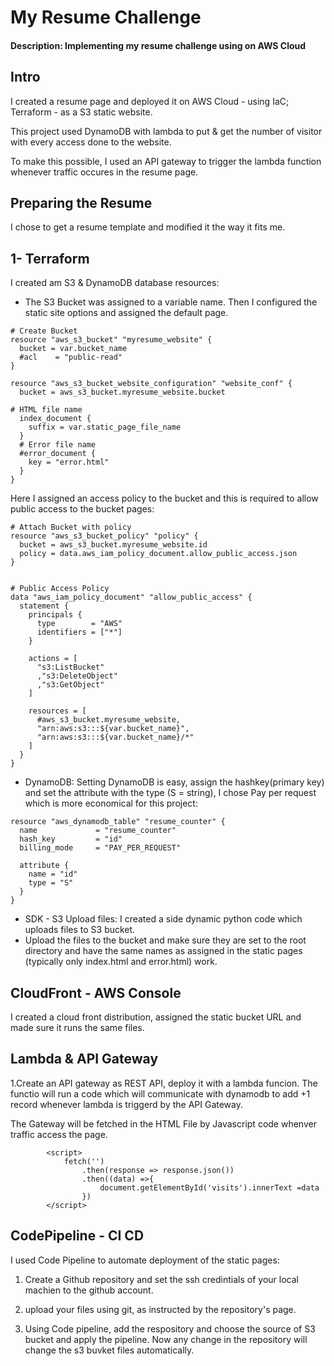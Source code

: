 # My Resume Challenge
#### Description: Implementing my resume challenge using on AWS Cloud

## Intro
I created a resume page and deployed it on AWS Cloud - using IaC; Terraform - as a S3 static website.

This project used DynamoDB with lambda to put & get the number of visitor with every access done to the website. 

To make this possible, I used an API gateway to trigger the lambda function whenever traffic occures in the resume page.

## Preparing the Resume
I chose to get a resume template and modified it the way it fits me.

## 1- Terraform
I created am S3 & DynamoDB database resources:

- The S3 Bucket was assigned to a variable name. Then I configured the static site options and assigned the default page.
```
# Create Bucket
resource "aws_s3_bucket" "myresume_website" {
  bucket = var.bucket_name
  #acl    = "public-read"
}

resource "aws_s3_bucket_website_configuration" "website_conf" {
  bucket = aws_s3_bucket.myresume_website.bucket

# HTML file name
  index_document {
    suffix = var.static_page_file_name
  }
  # Error file name
  #error_document {
    key = "error.html"
  }
}
```
Here I assigned an access policy to the bucket and this is required to allow public access to the bucket pages:
```
# Attach Bucket with policy
resource "aws_s3_bucket_policy" "policy" {
  bucket = aws_s3_bucket.myresume_website.id
  policy = data.aws_iam_policy_document.allow_public_access.json
}


# Public Access Policy
data "aws_iam_policy_document" "allow_public_access" {
  statement {
    principals {
      type        = "AWS"
      identifiers = ["*"]
    }

    actions = [
      "s3:ListBucket"
      ,"s3:DeleteObject"
      ,"s3:GetObject"
    ]

    resources = [
      #aws_s3_bucket.myresume_website,
      "arn:aws:s3:::${var.bucket_name}",
      "arn:aws:s3:::${var.bucket_name}/*"
    ]
  }
}
```
- DynamoDB:
Setting DynamoDB is easy, assign the hashkey(primary key) and set the attribute with the type (S = string), I chose Pay per request which is more economical for this project:
```
resource "aws_dynamodb_table" "resume_counter" {
  name             = "resume_counter"
  hash_key         = "id"
  billing_mode     = "PAY_PER_REQUEST"

  attribute {
    name = "id"
    type = "S"
  }
}
```
- SDK - S3 Upload files:
I created a side dynamic python code which uploads files to S3 bucket.
- Upload the files to the bucket and make sure they are set to the root directory and have the same names as assigned in the static pages (typically only index.html and error.html) work.

## CloudFront - AWS Console

I created a cloud front distribution, assigned the static bucket URL and made sure it runs the same files.

## Lambda & API Gateway
1.Create an API gateway as REST API, deploy it with a lambda funcion. The functio will run a code which will communicate with dynamodb to add +1 record whenever lambda is triggerd by the API Gateway.

The Gateway will be fetched in the HTML File by Javascript code whenver traffic access the page.
```
		<script>
			fetch('')
				.then(response => response.json())
				.then((data) =>{
					document.getElementById('visits').innerText =data
				})
		</script> 
```

## CodePipeline - CI CD

I used Code Pipeline to automate deployment of the static pages:

1. Create a Github repository and set the ssh credintials of your local machien to the github account.

2. upload your files using git, as instructed by the repository's page.

3. Using Code pipeline, add the respository and choose the source of S3 bucket and apply the pipeline. Now any change in the repository will change the s3 buvket files automatically.
